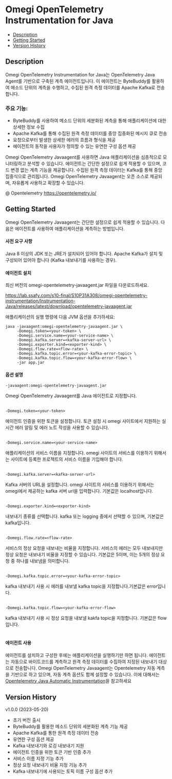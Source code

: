 # Omegi OpenTelemetry Instrumentation for Java

* [Description](#Description)
* [Getting Started](#getting-started)
* [Version History](#version-history)

## Description

Omegi OpenTelemetry Instrumentation for Java는 OpenTelemetry Java Agent를 기반으로 구축된 계측 에이전트입니다. 이 에이전트는 ByteBuddy를 활용하여 메소드 단위의 계측을 수행하고, 수집된 원격 측정 데이터를 Apache Kafka로 전송합니다.

### 주요 기능:

- ByteBuddy를 사용하여 메소드 단위의 세분화된 계측을 통해 애플리케이션에 대한 상세한 정보 수집
- Apache Kafka를 통해 수집된 원격 측정 데이터를 중앙 집중화된 메시지 큐로 전송
- 요청으로부터 발생한 상세한 에러의 흐름과 형식을 제공
- 에이전트의 동작을 사용자가 정의할 수 있는 유연한 구성 옵션 제공

Omegi OpenTelemetry Javaagent를 사용하면 Java 애플리케이션을 심층적으로 모니터링하고 분석할 수 있습니다.
에이전트는 간단한 설정으로 쉽게 적용할 수 있으며, 코드 변경 없는 계측 기능을 제공합니다. 수집된 원격 측정 데이터는 Kafka를 통해 중앙 집중식으로 관리됩니다.
Omegi OpenTelemetry Javaagent는 오픈 소스로 제공되며, 자유롭게 사용하고 확장할 수 있습니다. 

@ Opentelemetry
https://opentelemetry.io/

## Getting Started

Omegi OpenTelemetry Javaagent는 간단한 설정으로 쉽게 적용할 수 있습니다. 다음은 에이전트를 사용하여 애플리케이션을 계측하는 방법입니다.

#### 사전 요구 사항

Java 8 이상의 JDK 또는 JRE가 설치되어 있어야 합니다.
Apache Kafka가 설치 및 구성되어 있어야 합니다 (Kafka 내보내기를 사용하는 경우).

#### 에이전트 설치

최신 버전의 omegi-opentelemetry-javaagent.jar 파일을 다운로드하세요.

https://lab.ssafy.com/s10-final/S10P31A308/omegi-opentelemetry-instrumentation/Instrumentation-Java/releases/latest/download/opentelemetry-javaagent.jar

애플리케이션의 실행 명령에 다음 JVM 옵션을 추가하세요:
```
java -javaagent:omegi-opentelemetry-javaagent.jar \
     -Domegi.token=<your-token> \
     -Domegi.service.name=<your-service-name> \
     -Domegi.kafka.server=<kafka-server-url> \
     -Domegi.exporter.kind=<exporter-kind> \
     -Domegi.flow.rate=<flow-rate> \
     -Domegi.kafka.topic.error=<your-kafka-error-topic> \
     -Domegi.kafka.topic.flow=<your-kafka-error-flow> \
     -jar app.jar
```

#### 옵션 설명

```
-javaagent:omegi-opentelemetry-javaagent.jar
```
Omegi OpenTelemetry Javaagent를 Java 에이전트로 지정합니다.
<br><br>
```
-Domegi.token=<your-token>
```
에이전트 인증을 위한 토큰을 설정합니다. 토큰 설정 시 omegi 사이트에서 지원하는 실시간 에러 알림 및 에러 노트 작성을 사용할 수 있습니다.
<br><br>
```
-Domegi.service.name=<your-service-name>
```
애플리케이션의 서비스 이름을 지정합니다. omegi 사이트의 서비스를 이용하기 위해서는 사이트에 등록한 프로젝트의 서비스 이름을 기입해야 합니다.
<br><br>
```
-Domegi.kafka.server=<kafka-server-url>
```
Kafka 서버의 URL을 설정합니다. omegi 사이트의 서비스를 이용하기 위해서는 omegi에서 제공하는 kafka 서버 url을 입력합니다. 기본값은 localhost입니다.
<br><br>
```
-Domegi.exporter.kind=<exporter-kind>
```
내보내기 종류를 선택합니다. kafka 또는 logging 중에서 선택할 수 있으며, 기본값은 kafka입니다.
<br><br>
```
-Domegi.flow.rate=<flow-rate>
```
서비스의 정상 요청을 내보내는 비율을 지정합니다. 서비스의 에러는 모두 내보내지만 정상 요청은 내보내기 비율을 지정할 수 있습니다. 기본값은 5이며, 이는 5개의 정상 요청 중 하나를 내보냄을 의미합니다.
<br><br>
```
-Domegi.kafka.topic.error=<your-kafka-error-topic>
```
kafka 내보내기 사용 시 에러를 내보낼 kafka topic을 지정합니다.기본값은 error입니다.
<br><br>
```
-Domegi.kafka.topic.flow=<your-kafka-error-flow>
```
kafka 내보내기 사용 시 정상 요청을 내보낼 kakfa topic을 지정합니다. 기본값은 flow입니다.
<br><br>
#### 에이전트 사용

에이전트를 설치하고 구성한 후에는 애플리케이션을 실행하기만 하면 됩니다. 에이전트는 자동으로 바이트코드를 계측하고 원격 측정 데이터를 수집하여 지정된 내보내기 대상으로 전송합니다. Omegi OpenTelemetry Javaagent는 Opentelemetry 자동 계측을 기반으로 하고 있으며, 자동 계측 옵션도 함께 설정할 수 있습니다. 이에 대해서는 [Opentelemetry Java Automatic Instrumentation](https://opentelemetry.io/docs/languages/java/automatic/)을 참고하세요

## Version History

v1.0.0 (2023-05-20)

- 초기 버전 출시
- ByteBuddy를 활용한 메소드 단위의 세분화된 계측 기능 제공
- Apache Kafka를 통한 원격 측정 데이터 전송
- 유연한 구성 옵션 제공
- Kafka 내보내기와 로깅 내보내기 지원
- 에이전트 인증을 위한 토큰 기반 인증 추가
- 서비스 이름 지정 기능 추가
- 정상 요청 내보내기 비율 지정 기능 추가
- Kafka 내보내기에 사용되는 토픽 이름 구성 옵션 추가
